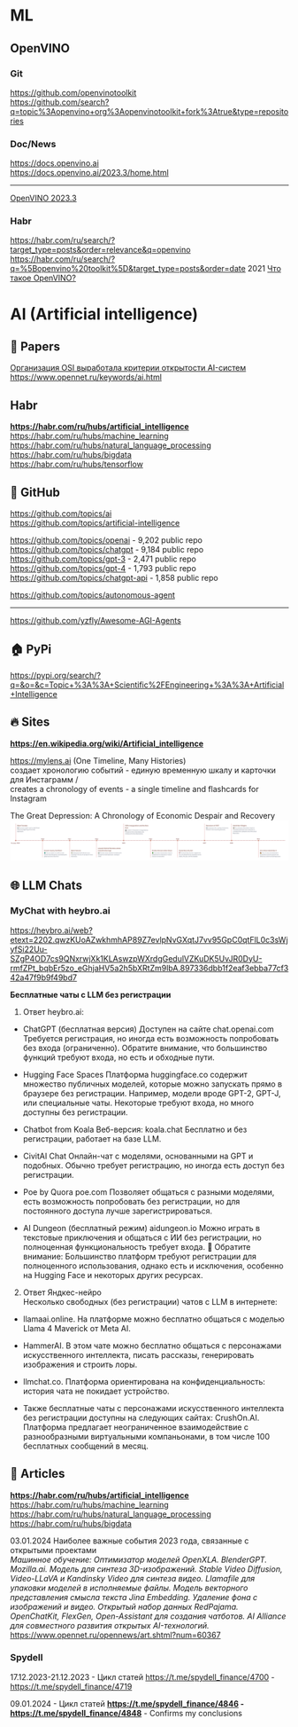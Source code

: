 # ML
## OpenVINO 
### Git                 
https://github.com/openvinotoolkit                        
https://github.com/search?q=topic%3Aopenvino+org%3Aopenvinotoolkit+fork%3Atrue&type=repositories                  

### Doc/News
https://docs.openvino.ai                    
https://docs.openvino.ai/2023.3/home.html                         
- - -
[OpenVINO 2023.3](https://www.linux.org.ru/news/linux-general/17500274)                  

### Habr                 
https://habr.com/ru/search/?target_type=posts&order=relevance&q=openvino
https://habr.com/ru/search/?q=%5Bopenvino%20toolkit%5D&target_type=posts&order=date
2021 [Что такое OpenVINO?](https://habr.com/ru/companies/intel/articles/546438/)              

# AI (Artificial intelligence)              
## 📄 Papers                  
[Организация OSI выработала критерии открытости AI-систем](https://www.opennet.ru/opennews/art.shtml?num=62127)                  
https://www.opennet.ru/keywords/ai.html                     

## Habr                      
**https://habr.com/ru/hubs/artificial_intelligence**                      
https://habr.com/ru/hubs/machine_learning                         
https://habr.com/ru/hubs/natural_language_processing                        
https://habr.com/ru/hubs/bigdata                          
https://habr.com/ru/hubs/tensorflow                                   

## 🏢 GitHub                 
https://github.com/topics/ai              
https://github.com/topics/artificial-intelligence               

https://github.com/topics/openai - 9,202 public repo                
https://github.com/topics/chatgpt -  9,184 public repo                                
https://github.com/topics/gpt-3 -  2,471 public repo               
https://github.com/topics/gpt-4 -  1,793 public repo                
https://github.com/topics/chatgpt-api -  1,858 public repo                           

https://github.com/topics/autonomous-agent                 
- - -
https://github.com/yzfly/Awesome-AGI-Agents                          

## 🏠 PyPi                          
https://pypi.org/search/?q=&o=&c=Topic+%3A%3A+Scientific%2FEngineering+%3A%3A+Artificial+Intelligence          


## 🔥 Sites
**https://en.wikipedia.org/wiki/Artificial_intelligence**             

https://mylens.ai (One Timeline, Many Histories)           
cоздает хронологию событий - единую временную шкалу и карточки для Инстаграмм  /             
creates a chronology of events - a single timeline and flashcards for Instagram              

The Great Depression: A Chronology of Economic Despair and Recovery             
![The Great Depression: A Chronology of Economic Despair and Recovery](https://github.com/ivgnk/AI/blob/master/the-great-depression-a-chronology-of-economic-despair-and-recovery-06hdt5.png)        

## 🌐 LLM Chats
### MyChat with heybro.ai
https://heybro.ai/web?etext=2202.qwzKUoAZwkhmhAP89Z7evlpNvGXqtJ7vv95GpC0qtFlL0c3sWjyfSi22Uu-SZgP4OD7cs9QNxrwjXk1KLAswzpWXrdgGedulVZKuDK5UvJR0DyU-rmfZPt_bqbEr5zo_eGhjaHV5a2h5bXRtZm9lbA.897336dbb1f2eaf3ebba77cf342a47f9b9f49bd7

**Бесплатные чаты с LLM без регистрации**                           
1) Ответ heybro.ai:                        
- ChatGPT (бесплатная версия)
Доступен на сайте chat.openai.com
Требуется регистрация, но иногда есть возможность попробовать без входа (ограниченно).
Обратите внимание, что большинство функций требуют входа, но есть и обходные пути.

- Hugging Face Spaces
Платформа huggingface.co содержит множество публичных моделей, которые можно запускать прямо в браузере без регистрации.
Например, модели вроде GPT-2, GPT-J, или специальные чаты.
Некоторые требуют входа, но много доступны без регистрации.

- Chatbot from Koala
Веб-версия: koala.chat
Бесплатно и без регистрации, работает на базе LLM.

- CivitAI Chat
Онлайн-чат с моделями, основанными на GPT и подобных.
Обычно требует регистрацию, но иногда есть доступ без регистрации.

- Poe by Quora
poe.com
Позволяет общаться с разными моделями, есть возможность попробовать без регистрации, но для постоянного доступа лучше зарегистрироваться.

- AI Dungeon (бесплатный режим)
aidungeon.io
Можно играть в текстовые приключения и общаться с ИИ без регистрации, но полноценная функциональность требует входа.
🔑 Обратите внимание:
Большинство платформ требуют регистрации для полноценного использования, однако есть и исключения, особенно на Hugging Face и некоторых других ресурсах.
                      
2) Ответ Яндкес-нейро                                
Несколько свободных (без регистрации) чатов с LLM в интернете:                     
- llamaai.online. На платформе можно бесплатно общаться с моделью Llama 4 Maverick от Meta AI.                     

- HammerAI. В этом чате можно бесплатно общаться с персонажами искусственного интеллекта, писать рассказы, генерировать изображения и строить лоры.                      

- llmchat.co. Платформа ориентирована на конфиденциальность: история чата не покидает устройство.                 

- Также бесплатные чаты с персонажами искусственного интеллекта без регистрации доступны на следующих сайтах:
CrushOn.AI. Платформа предлагает неограниченное взаимодействие с разнообразными виртуальными компаньонами, в том числе 100 бесплатных сообщений в месяц.

## 📄 Articles
**https://habr.com/ru/hubs/artificial_intelligence**    
https://habr.com/ru/hubs/machine_learning          
https://habr.com/ru/hubs/natural_language_processing             
https://habr.com/ru/hubs/bigdata            

03.01.2024 Наиболее важные события 2023 года, связанные с открытыми проектами                     
*Машинное обучение: Оптимизатор моделей OpenXLA. BlenderGPT. Mozilla.ai. Модель для синтеза 3D-изображений. Stable Video Diffusion, Video-LLaVA и Kandinsky Video для синтеза видео. Llamafile для упаковки моделей в исполняемые файлы. Модель векторного представления смысла текста Jina Embedding. Удаление фона с изображений и видео. Открытый набор данных RedPajama. OpenChatKit, FlexGen, Open-Assistant для создания чатботов. AI Alliance для совместного развития открытых AI-технологий.*              
https://www.opennet.ru/opennews/art.shtml?num=60367               

### Spydell
17.12.2023-21.12.2023 - Цикл статей 
https://t.me/spydell_finance/4700 - https://t.me/spydell_finance/4719

09.01.2024 - Цикл статей 
**https://t.me/spydell_finance/4846 - https://t.me/spydell_finance/4848** - Confirms my conclusions

